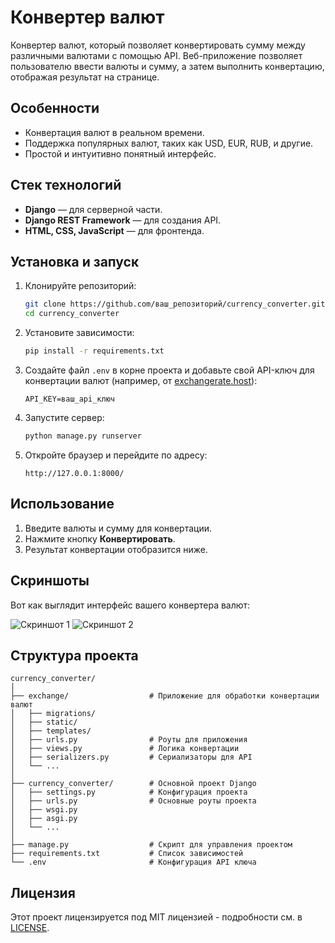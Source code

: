 # Конвертер валют

Конвертер валют, который позволяет конвертировать сумму между различными валютами с помощью API. Веб-приложение позволяет пользователю ввести валюты и сумму, а затем выполнить конвертацию, отображая результат на странице.

## Особенности

- Конвертация валют в реальном времени.
- Поддержка популярных валют, таких как USD, EUR, RUB, и другие.
- Простой и интуитивно понятный интерфейс.

## Стек технологий

- **Django** — для серверной части.
- **Django REST Framework** — для создания API.
- **HTML, CSS, JavaScript** — для фронтенда.

## Установка и запуск

1. Клонируйте репозиторий:

   ```bash
   git clone https://github.com/ваш_репозиторий/currency_converter.git
   cd currency_converter
   ```

2. Установите зависимости:

   ```bash
   pip install -r requirements.txt
   ```

3. Создайте файл `.env` в корне проекта и добавьте свой API-ключ для конвертации валют (например, от [exchangerate.host](https://exchangerate.host/)):

   ```
   API_KEY=ваш_api_ключ
   ```

4. Запустите сервер:

   ```bash
   python manage.py runserver
   ```

5. Откройте браузер и перейдите по адресу:

   ```
   http://127.0.0.1:8000/
   ```

## Использование

1. Введите валюты и сумму для конвертации.
2. Нажмите кнопку **Конвертировать**.
3. Результат конвертации отобразится ниже.

## Скриншоты

Вот как выглядит интерфейс вашего конвертера валют:

![Скриншот 1](https://github.com/ваш_репозиторий/путь_к_изображению_1.png)
![Скриншот 2](https://github.com/ваш_репозиторий/путь_к_изображению_2.png)

## Структура проекта

```
currency_converter/
│
├── exchange/                  # Приложение для обработки конвертации валют
│   ├── migrations/            
│   ├── static/
│   ├── templates/
│   ├── urls.py                # Роуты для приложения
│   ├── views.py               # Логика конвертации
│   ├── serializers.py         # Сериализаторы для API
│   └── ...
│
├── currency_converter/        # Основной проект Django
│   ├── settings.py            # Конфигурация проекта
│   ├── urls.py                # Основные роуты проекта
│   ├── wsgi.py
│   ├── asgi.py
│   └── ...
│
├── manage.py                  # Скрипт для управления проектом
├── requirements.txt           # Список зависимостей
└── .env                       # Конфигурация API ключа
```

## Лицензия

Этот проект лицензируется под MIT лицензией - подробности см. в [LICENSE](LICENSE).

